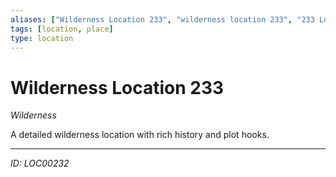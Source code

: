 ```yaml
---
aliases: ["Wilderness Location 233", "wilderness location 233", "233 Location Wilderness"]
tags: [location, place]
type: location
---
```


# Wilderness Location 233

*Wilderness*

A detailed wilderness location with rich history and plot hooks.

---
*ID: LOC00232*